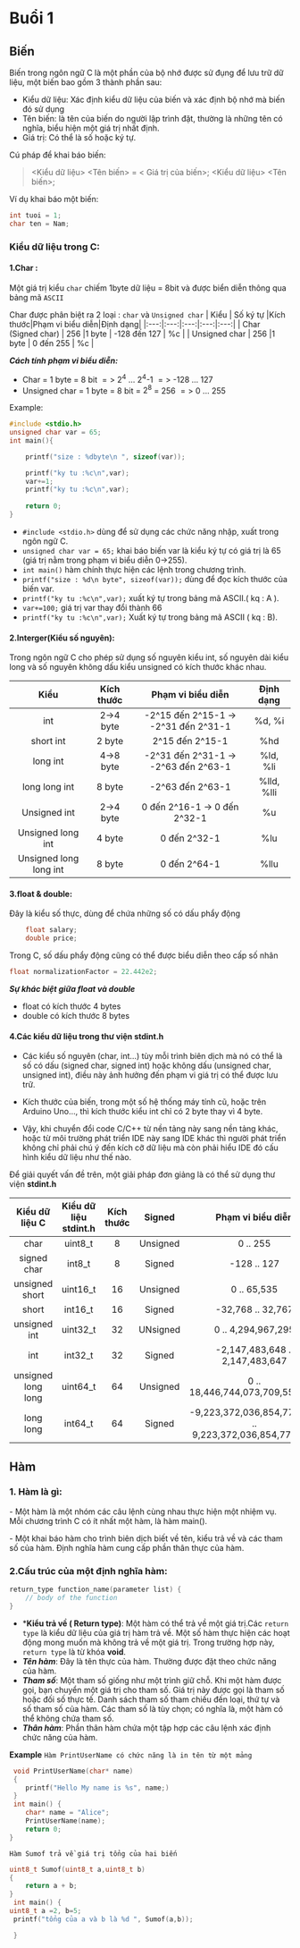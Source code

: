 # Buổi 1
## Biến

Biến trong ngôn ngữ C là một phần của bộ nhớ  được sử đụng để lưu trữ dữ liệu, một biến bao gồm 3 thành phần sau:
- Kiểu dữ liệu: Xác định kiểu dữ liệu của biến và  xác định bộ nhớ mà biến đó sử dụng
- Tên biến: là tên của biến do người lập trình đặt, thường là những tên có nghĩa, biểu hiện một giá trị nhất định.
- Giá trị: Có thể là số hoặc ký tự.

Cú pháp để khai báo biến:

> <Kiểu dữ liệu> <Tên biến> = < Giá trị của biến>;
> <Kiểu dữ liệu> <Tên biến>;

Ví dụ khai báo một biến: 
```c 
int tuoi = 1;
char ten = Nam;
```

### Kiểu dữ liệu trong C:
#### 1.Char :

Một giá trị kiểu ` char `  chiếm 1byte dữ liệu = 8bit và được biển diễn thông qua bảng mã `ASCII`

Char được phân biệt ra 2 loại : `char` và `Unsigned char`
| Kiểu  |  Số ký tự |Kích thước|Phạm vi biểu diễn|Định dạng|
|:---:|:---:|:---:|:---:|:---:|
| Char (Signed char)  | 256  |1 byte |  -128 đến 127 |  %c |
|  Unsigned char | 256  |1 byte | 0 đến 255  |  %c |

***Cách tính phạm vi biểu diễn:***

- Char  = 1 byte = 8 bit $=>$ $2^4$ ... $2^4$-1 $=>$  -128 ... 127
- Unsigned char = 1 byte = 8 bit = $2^8$ = 256  $=>$  0 ... 255

Example:
```C
#include <stdio.h>
unsigned char var = 65;
int main(){

    printf("size : %dbyte\n ", sizeof(var));

    printf("ky tu :%c\n",var);
    var+=1;
    printf("ky tu :%c\n",var);
    
    return 0;
}
```
- `#include <stdio.h>` dùng để sử dụng các chức năng nhập, xuất trong ngôn ngữ C.
- `unsigned char var = 65;` khai báo biến var là kiểu ký tự có giá trị là 65 (giá trị nằm trong phạm vi biểu diễn 0->255).
- `int main()` hàm chính thực hiện các lệnh trong chương trình.
- `printf("size : %d\n byte", sizeof(var));` dùng để đọc kích thước của biến var.
- `printf("ky tu :%c\n",var);` xuất ký tự trong bảng mã ASCII.( kq : A ).
- `var+=100;` giá trị var thay đổi thành 66
- `printf("ky tu :%c\n",var);`  Xuất ký tự trong bảng mã ASCII ( kq : B).

#### 2.Interger(Kiểu số nguyên):

Trong ngôn ngữ C cho phép sử dụng số nguyên kiểu int, số nguyên dài kiểu long và số nguyên không dấu kiểu unsigned có kích thước khác nhau.


|  Kiểu | Kích thước  | Phạm vi biểu diễn  | Định dạng  |
|:---:|:---:|:---:|:---:|
| int  |  2->4 byte | -2^15 đến 2^15-1 -> -2^31 đến 2^31-1  | %d, %i  |
|  short int |  2 byte | 2^15 đến 2^15-1  |  %hd |
| long int  |  4->8 byte |  -2^31 đến 2^31-1 -> -2^63 đến 2^63-1 | 	%ld, %li  |
| long long int  |  8 byte |  	-2^63 đến 2^63-1 | %lld, %lli  |
|  Unsigned int |  2->4 byte |  	0 đến 2^16-1 -> 0 đến 2^32-1 | %u  |
| Unsigned long int  |  4 byte   |  	0 đến 2^32-1 | %lu  |
| Unsigned long long int  | 8 byte  | 	0 đến 2^64-1  | 	%llu  |

#### 3.float & double: 
Đây là kiểu số thực, dùng để chứa những số có dấu phẩy động

```C
    float salary;
    double price;
```

Trong C, số dấu phẩy động cũng có thể được biểu diễn theo cấp số nhân

```C
float normalizationFactor = 22.442e2;
```

***Sự khác biệt giữa float và double***


- float có kích thước 4 bytes
- double có kích thước 8 bytes

#### 4.Các kiểu dữ liệu trong thư viện stdint.h

- Các kiểu số nguyên (char, int…) tùy mỗi trình biên dịch mà nó có thể là số có dấu (signed char, signed int) hoặc không dấu (unsigned char, unsigned int), điều này ảnh hưởng đến phạm vi giá trị có thể được lưu trữ. 
- Kích thước của biến, trong một số hệ thống máy tính cũ, hoặc trên Arduino Uno…, thì kích thước kiểu int chỉ có 2 byte thay vì 4 byte. 

- Vậy, khi chuyển đổi code C/C++ từ nền tảng này sang nền tảng khác, hoặc từ môi trường phát triển IDE này sang IDE khác thì người phát triển không chỉ phải chú ý đến kích cỡ dữ liệu mà còn phải hiểu IDE đó cấu hình kiểu dữ liệu như thế nào. 

Để giải quyết vấn đề trên, một giải pháp đơn giảng là có thể sử dụng thư viện **stdint.h**

| Kiểu dữ liệu C  | Kiểu dữ liệu stdint.h  | Kích thước  |  Signed  |  Phạm vi biểu diễn |
|:---:|:---:|:---:|:---:|:---:|
| char  |  uint8_t |  8 | Unsigned  | 0 .. 255  |
|  signed char | int8_t  | 8  | Signed  | -128 .. 127  |
|  unsigned short |  uint16_t | 16  | Unsigned  | 0 .. 65,535  |
|  short | int16_t  |  16 | Signed  | -32,768 .. 32,767  |
|  unsigned int | uint32_t  |  32 | UNsigned  |0 .. 4,294,967,295   |
| int  | int32_t  | 32	  | Signed  |  -2,147,483,648 .. 2,147,483,647 |
|  unsigned long long | uint64_t  | 64  | Unsigned  | 0 .. 18,446,744,073,709,551,615  |
| long long  | int64_t  | 64  | Signed  | -9,223,372,036,854,775,808 .. 9,223,372,036,854,775,807  |

## Hàm

### 1. Hàm là gì:

\- Một hàm là một nhóm các câu lệnh cùng nhau thực hiện một nhiệm vụ. Mỗi chương trình C có ít nhất một hàm, là hàm main().

\- Một khai báo hàm cho trình biên dịch biết về tên, kiểu trả về và các tham số của hàm. Định nghĩa hàm cung cấp phần thân thực của hàm.

### 2.Cấu trúc của một định nghĩa hàm:

```c
return_type function_name(parameter list) {
    // body of the function
}
```
 - ***Kiểu trả về ( Return type)**: Một hàm có thể trả về một giá trị.Các `return type` là kiểu dữ liệu của giá trị hàm trả về. Một số hàm thực hiện các hoạt động mong muốn mà không trả về một giá trị. Trong trường hợp này, `return type` là từ khóa **void**.
 - ***Tên hàm***: Đây là tên thực của hàm. Thường được đặt theo chức năng của hàm.
 - ***Tham số***: Một tham số giống như một trình giữ chỗ. Khi một hàm được gọi, bạn chuyển một giá trị cho tham số. Giá trị này được gọi là tham số hoặc đối số thực tế. Danh sách tham số tham chiếu đến loại, thứ tự và số tham số của hàm. Các tham số là tùy chọn; có nghĩa là, một hàm có thể không chứa tham số.
 - ***Thân hàm***: Phần thân hàm chứa một tập hợp các câu lệnh xác định chức năng của hàm.

**Example**
`Hàm PrintUserName có chức năng là in tên từ một mảng`
```C
 void PrintUserName(char* name)
 {
    printf("Hello My name is %s", name;)
 }
 int main() {
    char* name = "Alice";
    PrintUserName(name);
    return 0;
}
```
`Hàm Sumof trả về giá trị tổng của hai biến`
```C
uint8_t Sumof(uint8_t a,uint8_t b)
{
    return a + b;
}
 int main() {
uint8_t a =2, b=5;
 printf("tổng của a và b là %d ", Sumof(a,b));

 }
```